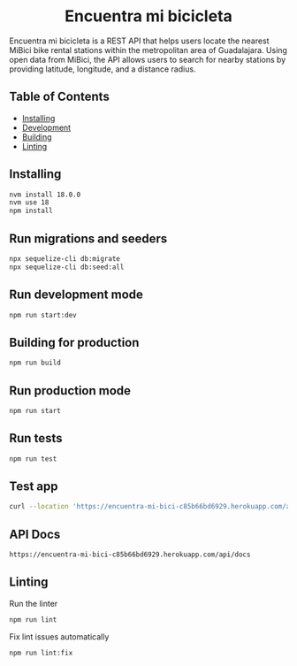 <h1 align="center">Encuentra mi bicicleta</h1>
<p>Encuentra mi bicicleta is a REST API that helps users locate the nearest MiBici bike rental stations within the metropolitan area of Guadalajara. Using open data from MiBici, the API allows users to search for nearby stations by providing latitude, longitude, and a distance radius.</p>

## Table of Contents

* [Installing](#installing)
* [Development](#development)
* [Building](#building)
* [Linting](#linting)

## Installing

```bash
nvm install 18.0.0
nvm use 18
npm install
```

## Run migrations and seeders

```bash
npx sequelize-cli db:migrate
npx sequelize-cli db:seed:all
```

## Run development mode

```bash
npm run start:dev
```

## Building for production

```bash
npm run build
```

## Run production mode

```bash
npm run start
```

## Run tests

```bash
npm run test
```

## Test app

```bash
curl --location 'https://encuentra-mi-bici-c85b66bd6929.herokuapp.com/api/bikeStations?latitude=20.63877110592591&longitude=-103.41001728903304&distance=2'
```

## API Docs

```bash
https://encuentra-mi-bici-c85b66bd6929.herokuapp.com/api/docs
```

## Linting

Run the linter

```bash
npm run lint
```

Fix lint issues automatically

```bash
npm run lint:fix
```
